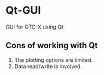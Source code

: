 # Qt-GUI
GUI for GTC-X using Qt
## Cons of working with Qt
1. The plotting options are limited.
2. Data read/write is involved.
